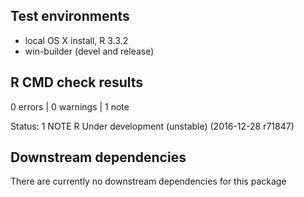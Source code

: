 ## Test environments
* local OS X install, R 3.3.2
* win-builder (devel and release)

## R CMD check results
0 errors | 0 warnings | 1 note

Status: 1 NOTE
R Under development (unstable) (2016-12-28 r71847)

## Downstream dependencies
There are currently no downstream dependencies for this package
